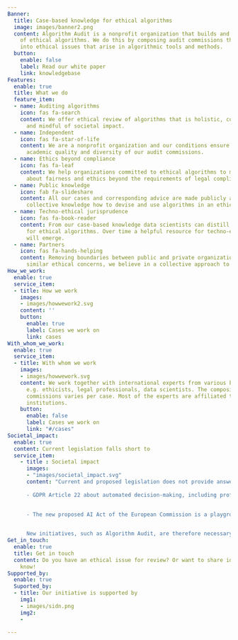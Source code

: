 ```yaml
---
Banner:
  title: Case-based knowledge for ethical algorithms
  image: images/banner2.png
  content: Algorithm Audit is a nonprofit organization that builds and shares knowledge
    of ethical algorithms. We do this by composing audit commissions that shed light
    into ethical issues that arise in algorithmic tools and methods.
  button:
    enable: false
    label: Read our white paper
    link: knowledgebase
Features:
  enable: true
  title: What we do
  feature_item:
  - name: Auditing algorithms
    icon: fas fa-search
    content: We offer ethical review of algorithms that is holistic, context-sensitive
      and mindful of societal impact.
  - name: Independent
    icon: fas fa-star-of-life
    content: We are a nonprofit organization and our conditions ensure the independence,
      academic quality and diversity of our audit commissions.
  - name: Ethics beyond compliance
    icon: fas fa-leaf
    content: We help organizations committed to ethical algorithms to make judgments
      about fairness and ethics beyond the requirements of legal compliance.
  - name: Public knowledge
    icon: fab fa-slideshare
    content: All our cases and corresponding advice are made publicly available, increasing
      collective knowledge how to devise and use algorithms in an ethical way.
  - name: Techno-ethical jurisprudence
    icon: fas fa-book-reader
    content: From our case-based knowledge data scientists can distill best practices
      for ethical algorithms. Over time a helpful resource for techno-ethical issues
      will emerge.
  - name: Partners
    icon: fas fa-hands-helping
    content: Removing boundaries between public and private organizations that have
      similar ethical concerns, we believe in a collective approach to ethical algorithms.
How_we_work:
  enable: true
  service_item:
  - title: How we work
    images:
    - images/howwework2.svg
    content: ''
    button:
      enable: true
      label: Cases we work on
      link: cases
With_whom_we_work:
  enable: true
  service_item:
  - title: With whom we work
    images:
    - images/howwework.svg
    content: We work together with international experts from various backgrounds,
      e.g. ethicists, legal professionals, data scientists. The composition of audit
      commissions varies per case. Most of the experts are affiliated to academic
      institutions.
    button:
      enable: false
      label: Cases we work on
      link: "#/cases"
Societal_impact:
  enable: true
  content: Current legislation falls short to 
  service_item:
    - title : Societal impact
      images:
      - "images/societal_impact.svg"
      content: "Current and proposed legislation does not provide answers for ethical issues in algorithmic methods. 
      
      - GDPR Article 22 about automated decision-making, including profiling, gives room for broad interpretation.

      
      - The new proposed AI Act of the European Commission is a playground for legal experts. The Act aims to minimise the risk of algorithmic discrimination, but is not clear how to realise this.

      
      New initiatives, such as Algorithm Audit, are therefore necessary to contribute from the bottom-up to ethical algorithms. As such, we contribute to SDG16 – Peace, Justice and Strong Institutions."
Get_in_touch:
  enable: true
  title: Get in touch
  content: Do you have an ethical issue for review? Or want to share ideas? Let us
    know!
Supported_by:
  enable: true
  Suported_by:
  - title: Our initiative is supported by
    img1:
    - images/sidn.png
    img2:
    - 

---
```

